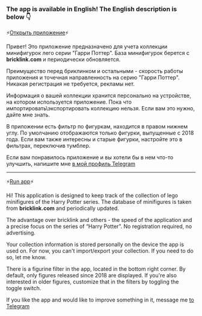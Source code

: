 ### The app is available in English! The English description is below :point_down:
:zap:[Открыть приложение](https://maxorik.github.io/hp_collection/):zap:

Привет! Это приложение предназначено для учета коллекции минифигурок лего серии "Гарри Поттер". База минифигурок берется с **bricklink.com** и периодически обновляется.

Преимущество перед бриклинком и остальными - скорость работы приложения и точечная направленность на серию "Гарри Поттер". Никакая регистрация не требуется, рекламы нет.

Информация о вашей коллекции хранится персонально на устройстве, на котором используется приложение. Пока что импортировать\экспортировать коллекцию нельзя. Если вам это нужно, дайте мне знать.

В приложении есть фильтр по фигуркам, находится в правом нижнем углу. По умолчанию отображаются только фигурки, выпущенные с 2018 года. Если вам также интересны и старые фигурки, настройте это в фильтрах, переключив тумблер.

Если вам понравилось приложение и вы хотели бы в нем что-то улучшить, напишите мне [в мой профиль Telegram](https://t.me/maxorik)

*********************************************************************************
:zap:[Run app](https://maxorik.github.io/hp_collection/):zap:

Hi! This application is designed to keep track of the collection of lego minifigures of the Harry Potter series. The database of minifigures is taken from **bricklink.com** and periodically updated.

The advantage over bricklink and others - the speed of the application and a precise focus on the series of “Harry Potter”. No registration required, no advertising.

Your collection information is stored personally on the device the app is used on. For now, you can't import/export your collection. If you need to do so, let me know.

There is a figurine filter in the app, located in the bottom right corner. By default, only figures released since 2018 are displayed. If you're also interested in older figures, customize that in the filters by toggling the toggle switch.

If you like the app and would like to improve something in it, message me [to Telegram](https://t.me/maxorik)